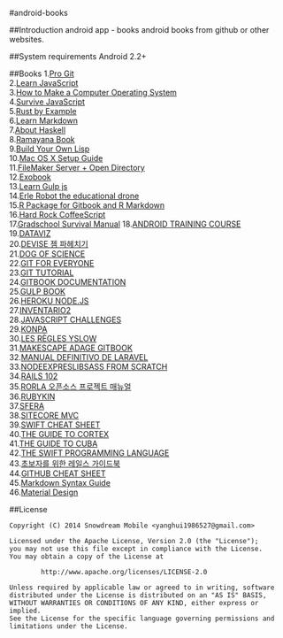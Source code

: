 #android-books

##Introduction
android app - books
android books from github or other websites.

##System requirements
Android 2.2+

##Books
1.[Pro Git](https://play.google.com/store/apps/details?id=com.github.snowdream.android.app.books.progit)         
2.[Learn JavaScript](https://play.google.com/store/apps/details?id=com.github.snowdream.android.app.books.javascript)         
3.[How to Make a Computer Operating System](https://play.google.com/store/apps/details?id=com.github.snowdream.android.app.books.howtomakeacomputeros)         
4.[Survive JavaScript](https://play.google.com/store/apps/details?id=com.github.snowdream.android.app.books.survivejavascript)         
5.[Rust by Example](https://play.google.com/store/apps/details?id=com.github.snowdream.android.app.books.rustbyexample)         
6.[Learn Markdown](https://play.google.com/store/apps/details?id=com.github.snowdream.android.app.books.learnmarkdown)         
7.[About Haskell](https://play.google.com/store/apps/details?id=com.github.snowdream.android.app.books.abouthaskell)         
8.[Ramayana Book](https://play.google.com/store/apps/details?id=com.github.snowdream.android.app.books.ramayanabook)         
9.[Build Your Own Lisp](https://play.google.com/store/apps/details?id=com.github.snowdream.android.app.books.buildyourownlisp)         
10.[Mac OS X Setup Guide](https://play.google.com/store/apps/details?id=com.github.snowdream.android.app.books.macosxsetupguide)         
11.[FileMaker Server + Open Directory](https://play.google.com/store/apps/details?id=com.github.snowdream.android.app.books.filwmakeropendirectory)      
12.[Exobook](https://play.google.com/store/apps/details?id=com.github.snowdream.android.app.books.exobook)            
13.[Learn Gulp js](https://play.google.com/store/apps/details?id=com.github.snowdream.android.app.books.learngulpjs)            
14.[Erle Robot the educational drone](https://play.google.com/store/apps/details?id=com.github.snowdream.android.app.books.erlerobottheeducationaldrone)            
15.[R Package for Gitbook and R Markdown](https://play.google.com/store/apps/details?id=com.github.snowdream.android.app.books.rpackageforgitbookandrmarkdown)            
16.[Hard Rock CoffeeScript](https://play.google.com/store/apps/details?id=com.github.snowdream.android.app.books.hardrockcoffeescript)            
17.[Gradschool Survival Manual](https://play.google.com/store/apps/details?id=com.github.snowdream.android.app.books.gradleschoolsurvival) 
18.[ANDROID TRAINING COURSE](https://play.google.com/store/apps/details?id=com.github.snowdream.android.app.books.androidtraininginchinese)           
19.[DATAVIZ](https://play.google.com/store/apps/details?id=com.github.snowdream.android.app.books.dataviz)           
20.[DEVISE 젬 파헤치기 ](https://play.google.com/store/apps/details?id=com.github.snowdream.android.app.books.devisebook)           
21.[DOG OF SCIENCE](https://play.google.com/store/apps/details?id=com.github.snowdream.android.app.books.DogofScience)           
22.[GIT FOR EVERYONE](https://play.google.com/store/apps/details?id=com.github.snowdream.android.app.books.gitforeveryone)           
23.[GIT TUTORIAL](https://play.google.com/store/apps/details?id=com.github.snowdream.android.app.books.gittutorial)           
24.[GITBOOK DOCUMENTATION](https://play.google.com/store/apps/details?id=com.github.snowdream.android.app.books.gitbookdocumentation)           
25.[GULP BOOK](https://play.google.com/store/apps/details?id=com.github.snowdream.android.app.books.gulpbook)           
26.[HEROKU NODE.JS](https://play.google.com/store/apps/details?id=com.github.snowdream.android.app.books.herokunodejs)           
27.[INVENTARIO2](https://play.google.com/store/apps/details?id=com.github.snowdream.android.app.books.Inventario2)           
28.[JAVASCRIPT CHALLENGES](https://play.google.com/store/apps/details?id=com.github.snowdream.android.app.books.javascriptchallenges)           
29.[KONPA](https://play.google.com/store/apps/details?id=com.github.snowdream.android.app.books.konpa)           
30.[LES RÈGLES YSLOW](https://play.google.com/store/apps/details?id=com.github.snowdream.android.app.books.lesyslow)           
31.[MAKESCAPE ADAGE GITBOOK ](https://play.google.com/store/apps/details?id=com.github.snowdream.android.app.books.makescapeadagegitbook)           
32.[MANUAL DEFINITIVO DE LARAVEL](https://play.google.com/store/apps/details?id=com.github.snowdream.android.app.books.manualdefinitivodelaravel)           
33.[NODEEXPRESLIBSASS FROM SCRATCH](https://play.google.com/store/apps/details?id=com.github.snowdream.android.app.books.nodeexpreslibsass)           
34.[RAILS 102](https://play.google.com/store/apps/details?id=com.github.snowdream.android.app.books.rails102)           
35.[RORLA 오픈소스 프로젝트 매뉴얼](https://play.google.com/store/apps/details?id=com.github.snowdream.android.app.books.RORLa)           
36.[RUBYKIN](https://play.google.com/store/apps/details?id=com.github.snowdream.android.app.books.rubykin)           
37.[SFERA](https://play.google.com/store/apps/details?id=com.github.snowdream.android.app.books.sfera)           
38.[SITECORE MVC](https://play.google.com/store/apps/details?id=com.github.snowdream.android.app.books.sitecoremvc)           
39.[SWIFT CHEAT SHEET](https://play.google.com/store/apps/details?id=com.github.snowdream.android.app.books.swiftcheatsheet)           
40.[THE GUIDE TO CORTEX](https://play.google.com/store/apps/details?id=com.github.snowdream.android.app.books.theguidetocortex)           
41.[THE GUIDE TO CUBA ](https://play.google.com/store/apps/details?id=com.github.snowdream.android.app.books.theguidetocuba)           
42.[THE SWIFT PROGRAMMING LANGUAGE](https://play.google.com/store/apps/details?id=com.github.snowdream.android.app.books.theswiftprogramminglanguageinchinese)           
43.[초보자를 위한 레일스 가이드북](https://play.google.com/store/apps/details?id=com.github.snowdream.android.app.books.railsguidebook)  
44.[GITHUB CHEAT SHEET](https://play.google.com/store/apps/details?id=com.github.snowdream.android.app.books.githubchecatsheet)  
45.[Markdown Syntax Guide](https://play.google.com/store/apps/details?id=com.github.snowdream.android.app.books.markdownsyntax)  
46.[Material Design](https://play.google.com/store/apps/details?id=com.github.snowdream.android.app.books.materialdesign)

##License
```
Copyright (C) 2014 Snowdream Mobile <yanghui1986527@gmail.com>

Licensed under the Apache License, Version 2.0 (the "License");
you may not use this file except in compliance with the License.
You may obtain a copy of the License at

        http://www.apache.org/licenses/LICENSE-2.0

Unless required by applicable law or agreed to in writing, software
distributed under the License is distributed on an "AS IS" BASIS,
WITHOUT WARRANTIES OR CONDITIONS OF ANY KIND, either express or implied.
See the License for the specific language governing permissions and
limitations under the License.
```
